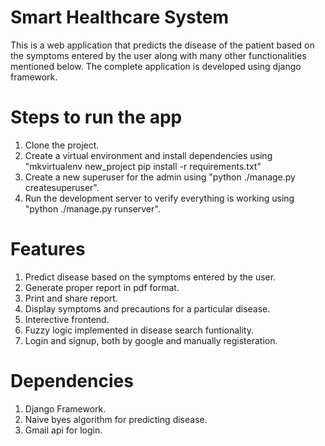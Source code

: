 # Smart Healthcare System
This is a web application that predicts the disease of the patient based on the symptoms entered by the user along with many other functionalities mentioned below. The complete application is developed using django framework.

# Steps to run the app
1. Clone the project.
2. Create a virtual environment and install dependencies using "mkvirtualenv new_project pip install -r requirements.txt"
3. Create a new superuser for the admin using "python ./manage.py createsuperuser".
4. Run the development server to verify everything is working using "python ./manage.py runserver".

# Features
1. Predict disease based on the symptoms entered by the user.
2. Generate proper report in pdf format.
3. Print and share report.
4. Display symptoms and precautions for a particular disease.
5. Interective frontend.
6. Fuzzy logic implemented in disease search funtionality.
7. Login and signup, both by google and manually registeration.

# Dependencies
1. Django Framework.
2. Naive byes algorithm for predicting disease.
3. Gmail api for login.
